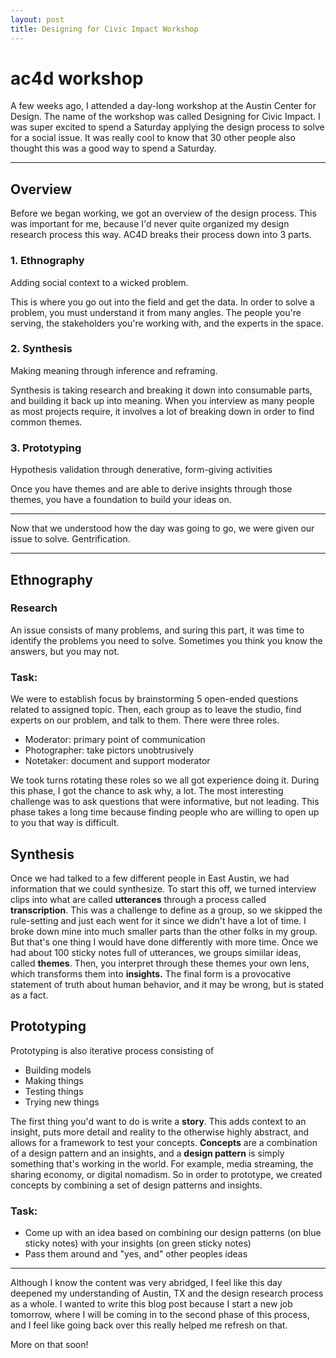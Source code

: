 ```yaml
---
layout: post
title: Designing for Civic Impact Workshop
---
```



# ac4d workshop

A few weeks ago, I attended a day-long workshop at the Austin Center for Design. The name of the workshop was called Designing for Civic Impact. I was super excited to spend a Saturday applying the design process to solve for a social issue. It was really cool to know that 30 other people also thought this was a good way to spend a Saturday.

----------

## Overview

Before we began working, we got an overview of the design process. This was important for me, because I'd never quite organized my design research process this way. AC4D breaks their process down into 3 parts.

### 1. Ethnography
Adding social context to a wicked problem.

This is where you go out into the field and get the data. In order to solve a problem, you must understand it from many angles. The people you're serving, the stakeholders you're working with, and the experts in the space.

### 2. Synthesis
Making meaning through inference and reframing.

Synthesis is taking research and breaking it down into consumable parts, and building it back up into meaning. When you interview as many people as most projects require, it involves a lot of breaking down in order to find common themes.

### 3. Prototyping
Hypothesis validation through denerative, form-giving activities

Once you have themes and are able to derive insights through those themes, you have a foundation to build your ideas on.

**********

Now that we understood how the day was going to go, we were given our issue to solve. Gentrification.

**********

## Ethnography

### Research
An issue consists of many problems, and suring this part, it was time to identify the problems you need to solve. Sometimes you think you know the answers, but you may not.

### Task:
We were to establish focus by brainstorming 5 open-ended questions related to assigned topic. Then, each group as to leave the studio, find experts on our problem, and talk to them. There were three roles.

* Moderator: primary point of communication
* Photographer: take pictors unobtrusively
* Notetaker: document and support moderator

We took turns rotating these roles so we all got experience doing it. During this phase, I got the chance to ask why, a lot. The most interesting challenge was to ask questions that were informative, but not leading. This phase takes a long time because finding people who are willing to open up to you that way is difficult.

## Synthesis

Once we had talked to a few different people in East Austin, we had information that we could synthesize. To start this off, we turned interview clips into what are called **utterances** through a process called **transcription**. This was a challenge to define as a group, so we skipped the rule-setting and just each went for it since we didn't have a lot of time. I broke down mine into much smaller parts than the other folks in my group. But that's one thing I would have done differently with more time. Once we had about 100 sticky notes full of utterances, we groups simiilar ideas, called **themes**. Then, you interpret through these themes your own lens, which transforms them into **insights.** The final form is a provocative statement of truth about human behavior, and it may be wrong, but is stated as a fact.

## Prototyping

Prototyping is also iterative process consisting of

* Building models
* Making things
* Testing things
* Trying new things

The first thing you'd want to do is write a **story**. This adds context to an insight, puts more detail and reality to the otherwise highly abstract, and allows for a framework to test your concepts. **Concepts** are a combination of a design pattern and an insights, and a **design pattern** is simply something that's working in the world. For example, media streaming, the sharing economy, or digital nomadism. So in order to prototype, we created concepts by combining a set of design patterns and insights.

### Task:

* Come up with an idea based on combining our design patterns (on blue sticky notes) with your insights (on green sticky notes)
* Pass them around and "yes, and" other peoples ideas


**************


Although I know the content was very abridged, I feel like this day deepened my understanding of Austin, TX and the design research process as a whole. I wanted to write this blog post because I start a new job tomorrow, where I will be coming in to the second phase of this process, and I feel like going back over this really helped me refresh on that.

More on that soon!
